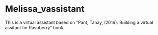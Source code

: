# Melissa_vassistant
This is a virtual assistant based on "Pant, Tanay, (2016). Building a virtual assitant for Raspberry" book.

